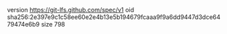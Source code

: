 version https://git-lfs.github.com/spec/v1
oid sha256:2e397e9c1c58ee60e2e4b13e5b194679fcaaa9f9a6dd9447d3dce6479474e6b9
size 798

